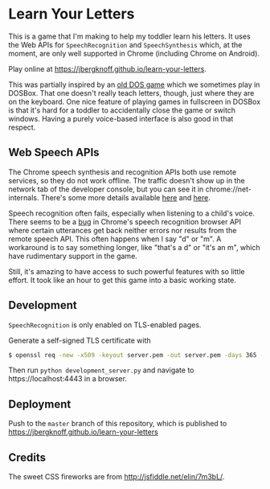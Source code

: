 # Learn Your Letters

This is a game that I'm making to help my toddler learn his letters. It uses the Web APIs for `SpeechRecognition` and `SpeechSynthesis` which, at the moment, are only well supported in Chrome (including Chrome on Android).

Play online at https://jbergknoff.github.io/learn-your-letters.

This was partially inspired by an [old DOS game](https://www.myabandonware.com/game/early-games-for-young-children-3tt) which we sometimes play in DOSBox. That one doesn't really teach letters, though, just where they are on the keyboard. One nice feature of playing games in fullscreen in DOSBox is that it's hard for a toddler to accidentally close the game or switch windows. Having a purely voice-based interface is also good in that respect.

## Web Speech APIs

The Chrome speech synthesis and recognition APIs both use remote services, so they do not work offline. The traffic doesn't show up in the network tab of the developer console, but you can see it in chrome://net-internals. There's some more details available [here](https://stackoverflow.com/a/41550344/349427) and [here](http://blog.travispayton.com/wp-content/uploads/2014/03/Google-Speech-API.pdf).

Speech recognition often fails, especially when listening to a child's voice. There seems to be a [bug](https://bugs.chromium.org/p/chromium/issues/detail?id=428873) in Chrome's speech recognition browser API where certain utterances get back neither errors nor results from the remote speech API. This often happens when I say "d" or "m". A workaround is to say something longer, like "that's a d" or "it's an m", which have rudimentary support in the game.

Still, it's amazing to have access to such powerful features with so little effort. It took like an hour to get this game into a basic working state.

## Development

`SpeechRecognition` is only enabled on TLS-enabled pages.

Generate a self-signed TLS certificate with

```sh
$ openssl req -new -x509 -keyout server.pem -out server.pem -days 365 -nodes
```

Then run `python development_server.py` and navigate to https://localhost:4443 in a browser.

## Deployment

Push to the `master` branch of this repository, which is published to https://jbergknoff.github.io/learn-your-letters

## Credits

The sweet CSS fireworks are from http://jsfiddle.net/elin/7m3bL/.
